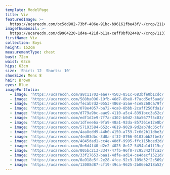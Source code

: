 ```yaml
---
template: ModelPage
title: Viv
featuredImage: >-
  https://ucarecdn.com/bc5dd902-73bf-406e-91bc-b96161fbe43f/-/crop/2114x1205/0,0/-/preview/
imageThumbnail: >-
  https://ucarecdn.com/d9904220-1d4a-421d-b11a-ceff0bf02448/-/crop/1137x1256/430,109/-/preview/
firstName: Viv
collection: Boys
height: 152cm
measurementType: chest
bust: 72cm
waist: 63cm
hips: 63cm
size: 'Shirt: 12  Shorts: 10'
shoeSize: Mens 8
hair: Brown
eyes: Blue
imagePortfolio:
  - image: 'https://ucarecdn.com/a8c11702-eae7-4503-851c-683bfe0b1cdc/'
  - image: 'https://ucarecdn.com/588ba096-19fb-46d7-8be8-f7acd5ef5aad/'
  - image: 'https://ucarecdn.com/fecab7d2-0553-4868-a5ae-4ce8268ca79f/'
  - image: 'https://ucarecdn.com/078e4057-ba72-4ca0-8bbb-2caff250fda1/'
  - image: 'https://ucarecdn.com/d779a9bc-aae9-4110-a5c4-8391bcc3a52c/'
  - image: 'https://ucarecdn.com/edf1d2e9-7f7a-4302-b0d2-36a5677f5c83/'
  - image: 'https://ucarecdn.com/1dfeee6a-9fa9-48a1-92da-857361e12e8b/'
  - image: 'https://ucarecdn.com/57193584-652c-4619-9029-9d2ab7dc35cf/'
  - image: 'https://ucarecdn.com/4aa8edd9-44b0-4150-a759-7c6d2b11dbe3/'
  - image: 'https://ucarecdn.com/4ed03dbc-3d0a-4f32-8766-0103bbb2fbe3/'
  - image: 'https://ucarecdn.com/4845dad1-cc4e-48df-9995-ffc115bced2d/'
  - image: 'https://ucarecdn.com/0e6d4f40-d2e2-4025-8e17-5494b1d1f15c/'
  - image: 'https://ucarecdn.com/005bc213-3347-47fb-96f0-7c95342ffca3/'
  - image: 'https://ucarecdn.com/33f27653-baa1-4dfe-ad14-ce4decf1521d/'
  - image: 'https://ucarecdn.com/0a918e5f-2e28-4fce-92c9-109d32f2c569/'
  - image: 'https://ucarecdn.com/13008d87-cf19-49ca-9625-2b06eb218a52/'
---
```


